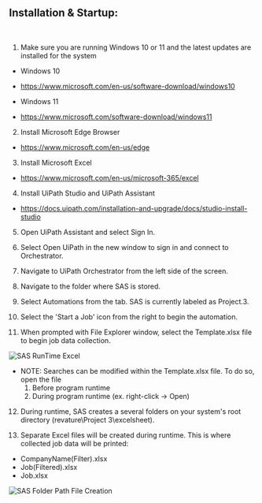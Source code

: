 ## Installation & Startup:
<br>

1. Make sure you are running Windows 10 or 11 and the latest updates are installed for the system
 * Windows 10
  - https://www.microsoft.com/en-us/software-download/windows10
 * Windows 11
  - https://www.microsoft.com/software-download/windows11

2. Install Microsoft Edge Browser
 - https://www.microsoft.com/en-us/edge

3. Install Microsoft Excel
 - https://www.microsoft.com/en-us/microsoft-365/excel

4. Install UiPath Studio and UiPath Assistant
 - https://docs.uipath.com/installation-and-upgrade/docs/studio-install-studio

5. Open UiPath Assistant and select Sign In.

6. Select Open UiPath in the new window to sign in and connect to Orchestrator.

7. Navigate to UiPath Orchestrator from the left side of the screen.

8. Navigate to the folder where SAS is stored.

9. Select Automations from the tab. SAS is currently labeled as Project.3.

10. Select the 'Start a Job' icon from the right to begin the automation.

11. When prompted with File Explorer window, select the Template.xlsx file to begin job data collection.

![SAS RunTime Excel](https://user-images.githubusercontent.com/51932270/144765302-faccbd2e-e625-45be-84d2-1193086ff7e9.JPG)


* NOTE: Searches can be modified within the Template.xlsx file. To do so, open the file
  1. Before program runtime
  2. During program runtime (ex. right-click -> Open)
        
12. During runtime, SAS creates a several folders on your system's root directory (revature\Project 3\excelsheet). 

13. Separate Excel files will be created during runtime. This is where collected job data will be printed:
  * CompanyName(Filter).xlsx
  * Job(Filtered).xlsx
  * Job.xlsx

![SAS Folder Path   File Creation](https://user-images.githubusercontent.com/51932270/144765489-11a943cd-88aa-4d78-bad8-a0a16339a3fa.JPG)



